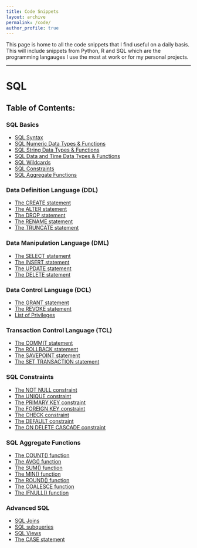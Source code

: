 ```yaml
---
title: Code Snippets
layout: archive
permalink: /code/
author_profile: true
---
```


This page is home to all the code snippets that I find useful on a daily basis. This will include snippets from Python, R and SQL which are the programming langauges I use the most at work or for my personal projects.
<hr>

# SQL
## Table of Contents:
### SQL Basics
-  [SQL Syntax](/code/SQL_Syntax)
-  [SQL Numeric Data Types & Functions](/code/SQL_Numeric_Data_Types_&_Functions)
-  [SQL String Data Types & Functions](/code/SQL_String_Data_Types_&_Functions)
-  [SQL Data and Time Data Types & Functions](/code/SQL_Date_and_Time_Data_Types_&_Functions)
-  [SQL Wildcards](/code/SQL_Wildcard_Characters)
-  [SQL Constraints](/code/SQL_Constraints)
-  [SQL Aggregate Functions](/code/SQL_Aggregate_Functions)
### Data Definition Language (DDL)
- [The CREATE statement](/code/The_CREATE_statement)
- [The ALTER statement](/code/The_ALTER_statement)
- [The DROP statement](/code/The_DROP_statement)
- [The RENAME statement](/code/The_RENAME_statement)
- [The TRUNCATE statement](/code/The_TRUNCATE_statement)
### Data Manipulation Language (DML)
- [The SELECT statement](/code/The_SELECT_statement)
- [The INSERT statement](/code/The_INSERT_statement)
- [The UPDATE statement](/code/The_UPDATE_statement)
- [The DELETE statement](/code/The_DELETE_statement)
### Data Control Language (DCL)
- [The GRANT statement](/code/The_GRANT_statement)
- [The REVOKE statement](/code/The_REVOKE_statement)
- [List of Privileges](/code/Privileges)
### Transaction Control Language (TCL)
- [The COMMIT statement](/code/The_COMMIT_statement)
- [The ROLLBACK statement](/code/The_ROLLBACK_statement)
- [The SAVEPOINT statement](/code/The_SAVEPOINT_statement)
- [The SET TRANSACTION statement](/code/The_SET_TRANSACTION_statement)
### SQL Constraints 
- [The NOT NULL constraint](/code/The_NOT_NULL_constraint)
- [The UNIQUE constraint](/code/The_UNIQUE_constraint)
- [The PRIMARY KEY constraint](/code/The_PRIMARY_KEY_constraint)
- [The FOREIGN KEY constraint](/code/The_FOREIGN_KEY_constraint)
- [The CHECK constraint](/code/The_CHECK_constraint)
- [The DEFAULT constraint](/code/The_DEFAULT_constraint)
- [The ON DELETE CASCADE constraint](/code/The_ON_DELETE_CASCADE_constraint)
### SQL Aggregate Functions
- [The COUNT() function](/code/The_COUNT()_function)
- [The AVG() function](/code/The_AVG()_function)
- [The SUM() function](/code/The_SUM()_function)
- [The MIN() function](/code/The_MIN()_function)
- [The ROUND() function](/code/The_ROUND()_function)
- [The COALESCE function](/code/The_COALESCE_function)
- [The IFNULL() function](/code//The_IFNULL()_function)
### Advanced SQL 
- [SQL Joins](/code/SQL_Joins)
- [SQL subqueries](/code/SQL_Subqueries)
- [SQL Views](/code/SQL_Views)
- [The CASE statement](/code/The_CASE_statement)

